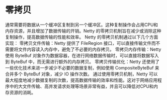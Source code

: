 # 零拷贝

通常需要将数据从一个缓冲区复制到另一个缓冲区。这种复制操作会占用CPU和内存资源，并且增加了数据传输的开销。Netty 的零拷贝机制旨在减少或消除这种复制操作，提高数据传输的性能和效率。
Netty 的零拷贝机制通过以下几个方面实现：
零拷贝文件传输：Netty 提供了 FileRegion 接口，可以直接传输文件而不需要将文件内容读入内存中，避免了不必要的内存拷贝。
零拷贝内存传输：Netty 使用 ByteBuf 对象作为数据容器，在进行网络数据传输时，可以直接将数据写入到 ByteBuf 中，而无需进行额外的内存拷贝。
零拷贝传输优化：Netty 还使用了一些优化技术来进一步减少不必要的数据复制，例如使用 CompositeByteBuf 来合并多个 ByteBuf 对象，减少 IO 操作次数。
通过使用零拷贝机制，Netty 可以最大程度地减少数据复制的次数，提高数据传输的效率和性能。这对于网络应用程序中的大文件传输、高并发请求处理等场景非常有益，并且可以降低对CPU和内存资源的消耗。